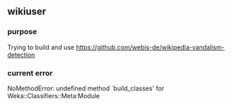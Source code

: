 ## wikiuser

### purpose

Trying to build and use https://github.com/webis-de/wikipedia-vandalism-detection


### current error


NoMethodError: undefined method `build_classes' for Weka::Classifiers::Meta:Module

